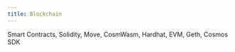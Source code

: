 ```yaml
---
title: Blockchain
---
```


Smart Contracts, Solidity, Move, CosmWasm, Hardhat, EVM, Geth, Cosmos SDK
